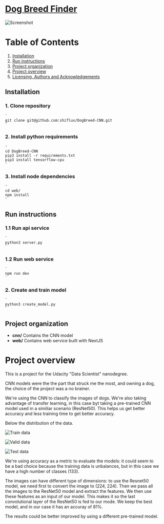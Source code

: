# [Dog Breed Finder](https://dogbreedfinder.app/)

![Screenshot](screenshot.png "Screenshot")
# Table of Contents
1. [Installation](README.md#installation)
2. [Run instructions](README.md#run-instructions)
3. [Project organization](README.md#file-description)
4. [Project overview](README.md#project-overview)
5. [Licensing, Authors and Acknowledgements](LICENSE)

## Installation
### 1. Clone repository

    `
    git clone git@github.com:shiflux/DogBreed-CNN.git
    `

### 2. Install python requirements

    '
    cd DogBreed-CNN
    pip3 install -r requirements.txt
    pip3 install tensorflow-cpu
    '

### 3. Install node dependencies

    '
    cd web/
    npm install
    '

## Run instructions
### 1.1 Run api service

    `
    python3 server.py
    `

### 1.2 Run web service

    `
    npm run dev
    `

### 2. Create and train model

    `
    python3 create_model.py
    `


## Project organization
- **cnn/** Contains the CNN model
- **web/** Contains web service built with NextJS

# Project overview
This is a project for the Udacity "Data Scientist" nanodegree.

CNN models were the the part that struck me the most, and owning a dog, the choice of the project was a no brainer.

We're using the CNN to classify the images of dogs. We're also taking advantage of transfer learning, in this case byt taking a pre-trained CNN model used in a similiar scenario (ResNet50). This helps us get better accuracy and less training time to get better accuracy.

Below the distribution of the data.

![Train data](train.png "Train data")

![Valid data](valid.png "Valid data")

![Test data](test.png "Test data")

We're using accuracy as a metric to evaluate the models: it could seem to be a bad choice because the training data is unbalances, but in this case we have a high number of classes (133).

The images can have different type of dimensions: to use the Resnet50 model, we need first to convert the image to (224, 224). Then we pass all the images to the ResNet50 model and extract the features.
We then use these features as an input of our model. This makes it so the last convolutional layer of the ResNet50 is fed to our mode.
We keep the best model, and in our case it has an accuray of 81%.

The results could be better improved by using a different pre-trained model.